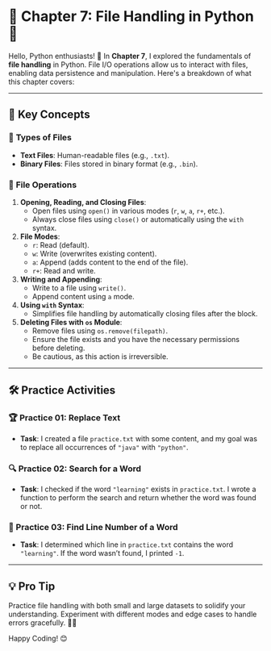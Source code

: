 # 🌟 Chapter 7: File Handling in Python 🌟

Hello, Python enthusiasts! 👋 In **Chapter 7**, I explored the fundamentals of **file handling** in Python. File I/O operations allow us to interact with files, enabling data persistence and manipulation. Here's a breakdown of what this chapter covers:

---

## 📝 Key Concepts

### 📂 **Types of Files**
- **Text Files**: Human-readable files (e.g., `.txt`).
- **Binary Files**: Files stored in binary format (e.g., `.bin`).

### 🔑 **File Operations**
1. **Opening, Reading, and Closing Files**:
   - Open files using `open()` in various modes (`r`, `w`, `a`, `r+`, etc.).
   - Always close files using `close()` or automatically using the `with` syntax.
2. **File Modes**:
   - `r`: Read (default).
   - `w`: Write (overwrites existing content).
   - `a`: Append (adds content to the end of the file).
   - `r+`: Read and write.
3. **Writing and Appending**:
   - Write to a file using `write()`.
   - Append content using `a` mode.
4. **Using `with` Syntax**:
   - Simplifies file handling by automatically closing files after the block.
5. **Deleting Files with `os` Module**:
   - Remove files using `os.remove(filepath)`.
   - Ensure the file exists and you have the necessary permissions before deleting.
   - Be cautious, as this action is irreversible.

---

## 🛠️ Practice Activities

### 🏆 Practice 01: Replace Text
- **Task**: I created a file `practice.txt` with some content, and my goal was to replace all occurrences of `"java"` with `"python"`.

### 🔍 Practice 02: Search for a Word
- **Task**: I checked if the word `"learning"` exists in `practice.txt`. I wrote a function to perform the search and return whether the word was found or not.

### 📄 Practice 03: Find Line Number of a Word
- **Task**: I determined which line in `practice.txt` contains the word `"learning"`. If the word wasn’t found, I printed `-1`.

---

## 💡 Pro Tip
Practice file handling with both small and large datasets to solidify your understanding. Experiment with different modes and edge cases to handle errors gracefully. 📂✨

Happy Coding! 😊

